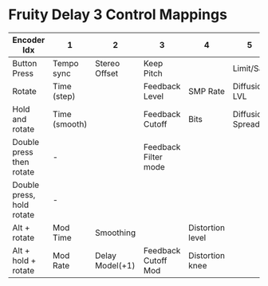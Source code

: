 
# Fruity Delay 3 Control Mappings
| Encoder Idx               | 1             | 2               | 3                   | 4                       | 5                |
| ------------------------- | ------------- | --------------- | ------------------- | ----------------------- | ---------------- |
| Button Press              | Tempo sync    | Stereo Offset   | Keep Pitch          | | Limit/Sat        |
| Rotate                    | Time (step)   |                 | Feedback Level      | SMP Rate                | Diffusion LVL    |
| Hold and rotate           | Time (smooth) |                 | Feedback Cutoff     | Bits                    | Diffusion Spread |
| Double press then rotate  | -|                 |Feedback Filter mode                      |                         |                  |
| Double press, hold rotate | -             |                 |                     |                         |                  |
| Alt + rotate              | Mod Time      | Smoothing       |                     | Distortion level        |                  |
| Alt + hold + rotate       | Mod Rate      | Delay Model(+1) | Feedback Cutoff Mod | Distortion knee         |                  |Feedback Resonance 
